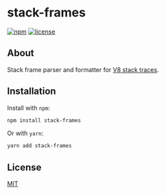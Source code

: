 # stack-frames

[![npm](https://img.shields.io/npm/v/stack-frames?logo=npm&style=for-the-badge)](https://www.npmjs.com/package/stack-frames)
[![license](https://img.shields.io/github/license/luciancooper/stack-frames?color=yellow&style=for-the-badge)](#license)

## About

Stack frame parser and formatter for [V8 stack traces](https://v8.dev/docs/stack-trace-api).

## Installation

Install with `npm`:

```bash
npm install stack-frames
```

Or with `yarn`:

```bash
yarn add stack-frames
```

## License

[MIT](LICENSE)
